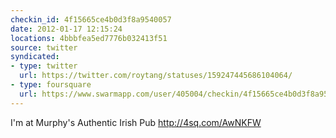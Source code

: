 ```yaml
---
checkin_id: 4f15665ce4b0d3f8a9540057
date: 2012-01-17 12:15:24
locations: 4bbbfea5ed7776b032413f51
source: twitter
syndicated:
- type: twitter
  url: https://twitter.com/roytang/statuses/159247445686104064/
- type: foursquare
  url: https://www.swarmapp.com/user/405004/checkin/4f15665ce4b0d3f8a9540057?s=YHsGVEMlXVQ5V3zkuLCq6QF6u24&ref=tw
---
```


I'm at Murphy's Authentic Irish Pub http://4sq.com/AwNKFW